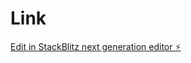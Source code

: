 # Link

[Edit in StackBlitz next generation editor ⚡️](https://stackblitz.com/~/github.com/Kerbypogi-0/Link)